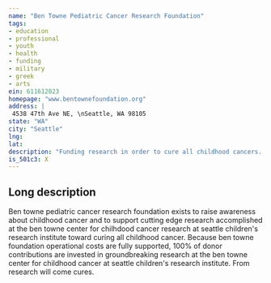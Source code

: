 ```yaml
---
name: "Ben Towne Pediatric Cancer Research Foundation"
tags:
- education
- professional
- youth
- health
- funding
- military
- greek
- arts
ein: 611612023
homepage: "www.bentownefoundation.org"
address: |
 4538 47th Ave NE, \nSeattle, WA 98105
state: "WA"
city: "Seattle"
lng: 
lat: 
description: "Funding research in order to cure all childhood cancers. "
is_501c3: X
---
```


## Long description

Ben towne pediatric cancer research foundation exists to raise awareness about childhood cancer and to support cutting edge research accomplished at the ben towne center for chilhdood cancer research at seattle children's research institute toward curing all childhood cancer. Because ben towne foundation operational costs are fully supported, 100% of donor contributions are invested in groundbreaking research at the ben towne center for childhood cancer at seattle children's research institute. From research will come cures. 
